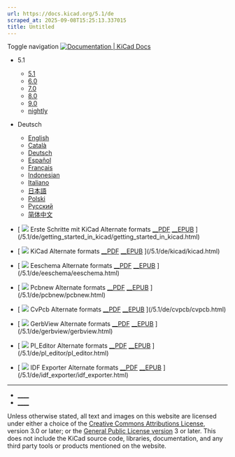 ```yaml
---
url: https://docs.kicad.org/5.1/de
scraped_at: 2025-09-08T15:25:13.337015
title: Untitled
---
```


Toggle navigation [ ![Documentation | KiCad](/img/kicad_logo_small.png) Docs ](/)

  * 5.1 
    * [ 5.1 ](/5.1)
    * [ 6.0 ](/6.0)
    * [ 7.0 ](/7.0)
    * [ 8.0 ](/8.0)
    * [ 9.0 ](/9.0)
    * [ nightly ](/master)
  * Deutsch 
    * [ English ](/5.1/en)
    * [ Català ](/5.1/ca)
    * [ Deutsch ](/5.1/de)
    * [ Español ](/5.1/es)
    * [ Français ](/5.1/fr)
    * [ Indonesian ](/5.1/id)
    * [ Italiano ](/5.1/it)
    * [ 日本語 ](/5.1/ja)
    * [ Polski ](/5.1/pl)
    * [ Русский ](/5.1/ru)
    * [ 简体中文 ](/5.1/zh)

  * [ ![](/img/guide-icons/placeholder.png) Erste Schritte mit KiCad Alternate formats [__PDF](/5.1/de/getting_started_in_kicad/getting_started_in_kicad.pdf) [__EPUB](/5.1/de/getting_started_in_kicad/getting_started_in_kicad.epub) ](/5.1/de/getting_started_in_kicad/getting_started_in_kicad.html)
  * [ ![](/img/guide-icons/kicad.png) KiCad Alternate formats [__PDF](/5.1/de/kicad/kicad.pdf) [__EPUB](/5.1/de/kicad/kicad.epub) ](/5.1/de/kicad/kicad.html)
  * [ ![](/img/guide-icons/eeschema.png) Eeschema Alternate formats [__PDF](/5.1/de/eeschema/eeschema.pdf) [__EPUB](/5.1/de/eeschema/eeschema.epub) ](/5.1/de/eeschema/eeschema.html)
  * [ ![](/img/guide-icons/pcbnew.png) Pcbnew Alternate formats [__PDF](/5.1/de/pcbnew/pcbnew.pdf) [__EPUB](/5.1/de/pcbnew/pcbnew.epub) ](/5.1/de/pcbnew/pcbnew.html)
  * [ ![](/img/guide-icons/cvpcb.png) CvPcb Alternate formats [__PDF](/5.1/de/cvpcb/cvpcb.pdf) [__EPUB](/5.1/de/cvpcb/cvpcb.epub) ](/5.1/de/cvpcb/cvpcb.html)
  * [ ![](/img/guide-icons/gerbview.png) GerbView Alternate formats [__PDF](/5.1/de/gerbview/gerbview.pdf) [__EPUB](/5.1/de/gerbview/gerbview.epub) ](/5.1/de/gerbview/gerbview.html)
  * [ ![](/img/guide-icons/pl_editor.png) Pl_Editor Alternate formats [__PDF](/5.1/de/pl_editor/pl_editor.pdf) [__EPUB](/5.1/de/pl_editor/pl_editor.epub) ](/5.1/de/pl_editor/pl_editor.html)
  * [ ![](/img/guide-icons/placeholder.png) IDF Exporter Alternate formats [__PDF](/5.1/de/idf_exporter/idf_exporter.pdf) [__EPUB](/5.1/de/idf_exporter/idf_exporter.epub) ](/5.1/de/idf_exporter/idf_exporter.html)

* * *

  * [ ____ ](https://forum.kicad.info/)
  * [ ____ ](https://gitlab.com/kicad)

Unless otherwise stated, all text and images on this website are licensed
under either a choice of the [Creative Commons Attributions
License](/about/licenses/#_creative_commons_attribution_3_0_unported), version
3.0 or later; or the [General Public License
version](/about/licenses/#_gnu_general_public_license_v3) 3 or later. This
does not include the KiCad source code, libraries, documentation, and any
third party tools or products mentioned on the website.


